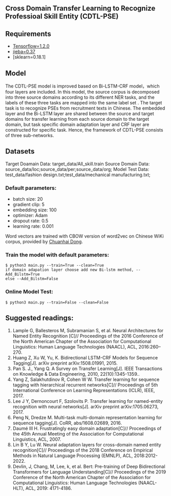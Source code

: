## Cross Domain Transfer Learning to Recognize Professioal Skill Entity (CDTL-PSE)

## Requirements
- [Tensorflow=1.2.0](https://github.com/tensorflow/tensorflow)
- [jieba=0.37](https://github.com/fxsjy/jieba)
- [sklearn=0.18.1]

## Model
The CDTL-PSE model is improved based on Bi-LSTM-CRF model，which four layers are included. In this model, the source corpus is decomposed into three source domains according to its different NER tasks, and the labels of these three tasks are mapped into the same label set .
The target task is to recognize PSEs from recruitment texts in Chinese. The embedded layer and the Bi-LSTM layer are shared between the source and target domains for transfer learning from each source domain to the target domain, but task specific domain adaptation layer and CRF layer are constructed for specific task.
Hence, the framework of CDTL-PSE consists of three sub-networks.

## Datasets
Target Doamain Data: target_data/All_skill.train
Source Domain Data: source_data/loc;source_data/per;source_data/org;
Model Test Data: test_data/fashion design.txt;test_data/mechanical manufacturing.txt;

### Default parameters:
- batch size: 20
- gradient clip: 5
- embedding size: 100
- optimizer: Adam
- dropout rate: 0.5
- learning rate: 0.001

Word vectors are trained with CBOW version of word2vec on Chinese WiKi corpus, provided by [Chuanhai Dong](https://github.com/sea2603).

### Train the model with default parameters:
```shell
$ python3 main.py --train=True --clean=True
if domain adapation layer choose add new Bi-lstm method, --Add_Bilstm=True
else --Add_Bilstm=False
```
### Online Model Test:
```shell
$ python3 main.py --train=False --clean=False
```

## Suggested readings:
1. Lample G, Ballesteros M, Subramanian S, et al. Neural Architectures for Named Entity Recognition [C]// Proceedings of the 2016 Conference of the North American Chapter of the Association for Computational Linguistics: Human Language Technologies (NAACL), ACL, 2016:260–270.
2. Huang Z, Xu W, Yu, K. Bidirectional LSTM-CRF Models for Sequence Tagging[J]. arXiv preprint arXiv:1508.01991, 2015.
3. Pan S. J., Yang Q. A Survey on Transfer Learning[J]. IEEE Transactions on Knowledge & Data Engineering, 2010, 22(10):1345-1359..
4. Yang Z, Salakhutdinov R, Cohen W W. Transfer learning for sequence tagging with hierarchical recurrent networks[C]// Proceedings of 5th International Conference on Learning Representations (ICLR), IEEE, 2017.
5. Lee J Y, Dernoncourt F, Szolovits P. Transfer learning for named-entity recognition with neural networks[J]. arXiv preprint arXiv:1705.06273, 2017.
6. Peng N, Dredze M. Multi-task multi-domain representation learning for sequence tagging[J]. CoRR, abs/1608.02689, 2016.
7. Daumé III H. Frustratingly easy domain adaptation[C]// Proceedings of the 45th Annual Meeting of the Association for Computational Linguistics, ACL, 2007.
8. Lin B Y, Lu W. Neural adaptation layers for cross-domain named entity recognition[C]// Proceedings of the 2018 Conference on Empirical Methods in Natural Language Processing (EMNLP), ACL, 2018:2012-2022.
9. Devlin, J, Chang, M, Lee, k, et al. Bert: Pre-training of Deep Bidirectional Transformers for Language Understanding[C]// Proceedings of the 2019 Conference of the North American Chapter of the Association for Computational Linguistics: Human Language Technologies (NAACL-HLT), ACL, 2019: 4171-4186.

